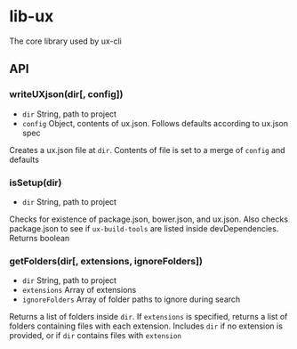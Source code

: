 # lib-ux

The core library used by ux-cli

## API

### writeUXjson(dir[, config])
- `dir` String, path to project
- `config` Object, contents of ux.json. Follows defaults according to ux.json spec

Creates a ux.json file at `dir`. Contents of file is set to a merge of `config` and defaults

### isSetup(dir)
- `dir` String, path to project

Checks for existence of package.json, bower.json, and ux.json. Also checks package.json to see if `ux-build-tools` are listed inside devDependencies. Returns boolean

### getFolders(dir[, extensions, ignoreFolders])
- `dir` String, path to project
- `extensions` Array of extensions
- `ignoreFolders` Array of folder paths to ignore during search

Returns a list of folders inside `dir`. If `extensions` is specified, returns a list of folders containing files with each extension. Includes `dir` if no extension is provided, or if `dir` contains files with `extension`
